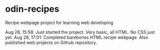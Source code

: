 # odin-recipes
Recipe webpage project for learning web developing

Aug 28, 15:58: Just started the project. Very basic, all HTML. No CSS just yet.
Aug 28, 17:01: Completed barebones HTML recipe webpage. Also published web projects on Github repository.